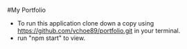 
#My Portfolio

- To run this application clone down a copy using <https://github.com/vchoe89/portfolio.git> in your terminal.
- run "npm start" to view.
